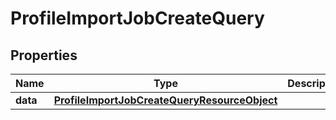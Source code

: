 # ProfileImportJobCreateQuery

## Properties
Name | Type | Description | Notes
------------ | ------------- | ------------- | -------------
**data** | [**ProfileImportJobCreateQueryResourceObject**](ProfileImportJobCreateQueryResourceObject.md) |  | 
